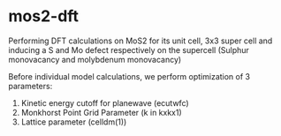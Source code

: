 # mos2-dft
Performing DFT calculations on MoS2 for its unit cell, 3x3 super cell and inducing a S and Mo defect respectively on the supercell (Sulphur monovacancy and molybdenum monovacancy)

Before individual model calculations, we perform optimization of 3 parameters:
1. Kinetic energy cutoff for planewave (ecutwfc)
2. Monkhorst Point Grid Parameter (k in kxkx1)
3. Lattice parameter (celldm(1))
